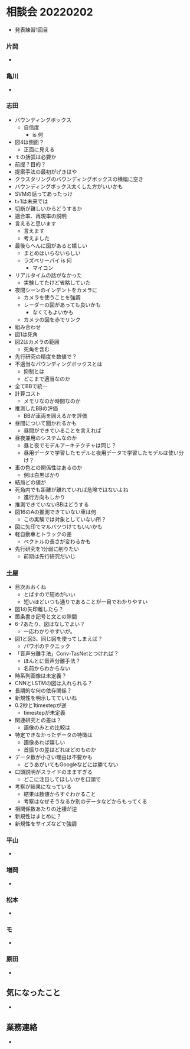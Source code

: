 <!-- tex script for md -->
<script type="text/javascript" async src="https://cdnjs.cloudflare.com/ajax/libs/mathjax/2.7.7/MathJax.js?config=TeX-MML-AM_CHTML">
</script>
<script type="text/x-mathjax-config">
 MathJax.Hub.Config({
 tex2jax: {
 inlineMath: [['$', '$'] ],
 displayMath: [ ['$$','$$'], ["\\[","\\]"] ]
 }
 });
</script>

# 相談会 20220202
- 発表練習1回目

### 片岡
- 

### 亀川
- 

### 志田
- バウンディングボックス
    - 自信度
        - is 何
- 図4は側面？
    - 正面に見える
- ｔの括弧は必要か
- 前提？目的？
- 提案手法の最初がげきはや
- クラスタリングのバウンディングボックスの横幅に空き
- バウンディングボックス太くした方がいいかも
- SVMの話ってあったっけ
- t+1は未来では
- 切断が難しいからどうするか
- 適合率、再現率の説明
- 言えると思います
    - 言えます
    - 考えました
- 最後らへんに図があると嬉しい
    - まとめはいらないらしい
    - ラズベリーパイ is 何
        - マイコン
- リアルタイムの話がなかった
    - 実験してたけど省略していた
- 夜間シーンのインデントをカメラに
    - カメラを使うことを強調
    - レーダーの図があっても良いかも
        - なくてもよいかも
    - カメラの図を赤でリンク
- 組み合わせ
- 図1は死角
- 図2はカメラの範囲
    - 死角を含む
- 先行研究の精度を数値で？
- 不適当なバウンディングボックスとは
    - 抑制とは
    - どこまで適当なのか
- 全てBBで統一
- 計算コスト
    - メモリなのか時間なのか
- 推測したBBの評価
    - BBが車両を囲えるかを評価
- 昼間について聞かれるかも
    - 昼間ができていることを言えれば
- 昼夜兼用のシステムなのか
    - 昼と夜でモデルアーキテクチャは同じ？
    - 昼用データで学習したモデルと夜用データで学習したモデルは使い分け？
- 車の色との関係性はあるのか
    - 例は白黒ばかり
- 結局どの値が
- 死角内でも距離が離れていれば危険ではないよね
    - 進行方向もしかり
- 推測できていないBBはどうする
- 図16のAの推測できていない車は何
    - この実験では対象としていない所？
- 図に矢印でマルバツつけてもいいかも
- 軽自動車とトラックの差
    - ベクトルの長さが変わるかも
- 先行研究を1分弱に削りたい
    - 前期は先行研究だいじ

### 土屋
- 目次おおくね
    - とばすので短めがいい
    - 短いほどいつも通りであることが一目でわかりやすい
- 図1の矢印離したら？
- 箇条書き記号と文との隙間
- 6-7あたり、図はなしでよい？
    - 一応わかりやすいが。
- 図1と図3、同じ図を使ってしまえば？
    - パワポのテクニック
- 「音声分離手法」Conv-TasNetとつければ？
    - ほんとに音声分離手法？
    - 名前からわからない
- 時系列画像は未定義？
- CNNとLSTMの図は入れられる？
- 長期的な何の依存関係？
- 新規性を明示してていいね
- 0.2秒と1timestepが逆
    - timestepが未定義
- 関連研究との差は？
    - 画像のみとの比較は
- 特定できなかったデータの特徴は
    - 画像あれば嬉しい
    - 首振りの差はどれほどのものか
- データ数が小さい理由は不要かも
    - どうあがいてもGoogleなどには勝てない
- 口頭説明がスライドのまますぎる
    - どこに注目してほしいかを口頭で
- 考察が結果になっている
    - 結果は数値からすぐわかること
    - 考察はなぜそうなるか別のデータなどからもってくる
- 相関係数あたりの辻褄が逆
- 新規性はまとめに？
- 新規性をサイズなどで強調

### 平山
- 

### 増岡
- 

### 松本
- 

### モ
- 

### 原田
- 

## 気になったこと
- 

## 業務連絡
- 

